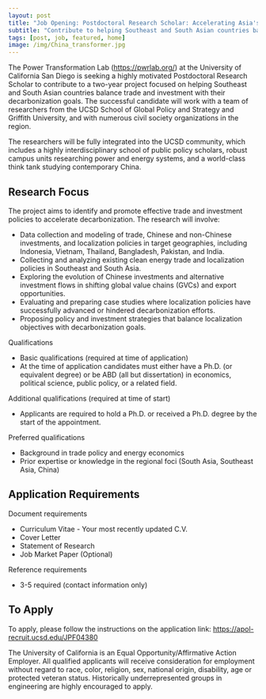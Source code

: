 ```yaml
---
layout: post
title: "Job Opening: Postdoctoral Research Scholar: Accelerating Asia's Decarbonization Through Trade and Investment Policies"
subtitle: "Contribute to helping Southeast and South Asian countries balance trade and investment with their decarbonization goals"
tags: [post, job, featured, home]
image: /img/China_transformer.jpg
---
```


The Power Transformation Lab (https://pwrlab.org/) at the University of California San Diego is seeking a highly motivated Postdoctoral Research Scholar to contribute to a two-year project focused on helping Southeast and South Asian countries balance trade and investment with their decarbonization goals. The successful candidate will work with a team of researchers from the UCSD School of Global Policy and Strategy and Griffith University, and with numerous civil society organizations in the region.

The researchers will be fully integrated into the UCSD community, which includes a highly interdisciplinary school of public policy scholars, robust campus units researching power and energy systems, and a world-class think tank studying contemporary China.

## Research Focus

The project aims to identify and promote effective trade and investment policies to accelerate decarbonization. The research will involve:

- Data collection and modeling of trade, Chinese and non-Chinese investments, and localization policies in target geographies, including Indonesia, Vietnam, Thailand, Bangladesh, Pakistan, and India.
- Collecting and analyzing existing clean energy trade and localization policies in Southeast and South Asia.
- Exploring the evolution of Chinese investments and alternative investment flows in shifting global value chains (GVCs) and export opportunities.
- Evaluating and preparing case studies where localization policies have successfully advanced or hindered decarbonization efforts.
- Proposing policy and investment strategies that balance localization objectives with decarbonization goals.

Qualifications
- Basic qualifications (required at time of application)
- At the time of application candidates must either have a Ph.D. (or equivalent degree) or be ABD (all but dissertation) in economics, political science, public policy, or a related field.

Additional qualifications (required at time of start)
- Applicants are required to hold a Ph.D. or received a Ph.D. degree by the start of the appointment.

Preferred qualifications
- Background in trade policy and energy economics
- Prior expertise or knowledge in the regional foci (South Asia, Southeast Asia, China)

## Application Requirements

Document requirements
- Curriculum Vitae - Your most recently updated C.V.
- Cover Letter
- Statement of Research
- Job Market Paper (Optional)

Reference requirements
- 3-5 required (contact information only)

## To Apply

To apply, please follow the instructions on the application link: https://apol-recruit.ucsd.edu/JPF04380



The University of California is an Equal Opportunity/Affirmative Action Employer. All qualified applicants will receive consideration for employment without regard to race, color, religion, sex, national origin, disability, age or protected veteran status. Historically underrepresented groups in engineering are highly encouraged to apply.



